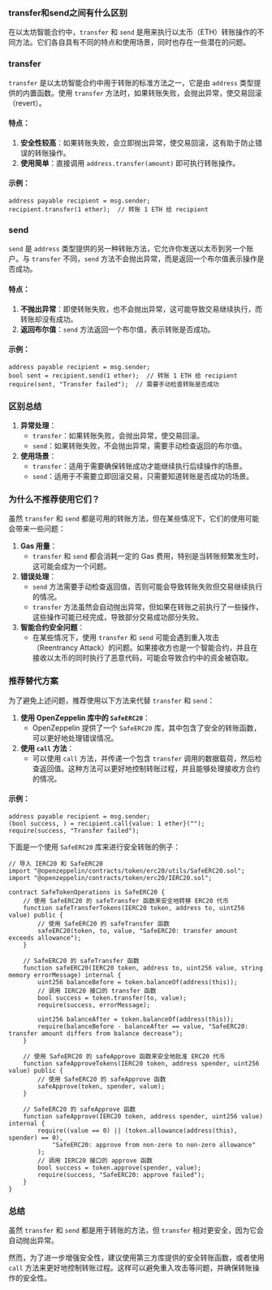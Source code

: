 ### transfer和send之间有什么区别

在以太坊智能合约中，`transfer` 和 `send` 是用来执行以太币（ETH）转账操作的不同方法。它们各自具有不同的特点和使用场景，同时也存在一些潜在的问题。

### transfer

`transfer` 是以太坊智能合约中用于转账的标准方法之一，它是由 `address` 类型提供的内置函数。使用 `transfer`
方法时，如果转账失败，会抛出异常，使交易回滚（revert）。

#### 特点：

1. **安全性较高**：如果转账失败，会立即抛出异常，使交易回滚，这有助于防止错误的转账操作。
2. **使用简单**：直接调用 `address.transfer(amount)` 即可执行转账操作。

#### 示例：

```solidity
address payable recipient = msg.sender;
recipient.transfer(1 ether);  // 转账 1 ETH 给 recipient
```

### send

`send` 是 `address` 类型提供的另一种转账方法，它允许你发送以太币到另一个账户。与 `transfer` 不同，`send`
方法不会抛出异常，而是返回一个布尔值表示操作是否成功。

#### 特点：

1. **不抛出异常**：即使转账失败，也不会抛出异常，这可能导致交易继续执行，而转账却没有成功。
2. **返回布尔值**：`send` 方法返回一个布尔值，表示转账是否成功。

#### 示例：

```solidity
address payable recipient = msg.sender;
bool sent = recipient.send(1 ether);  // 转账 1 ETH 给 recipient
require(sent, "Transfer failed");  // 需要手动检查转账是否成功
```

### 区别总结

1. **异常处理**：
    - `transfer`：如果转账失败，会抛出异常，使交易回滚。
    - `send`：如果转账失败，不会抛出异常，需要手动检查返回的布尔值。
2. **使用场景**：
    - `transfer`：适用于需要确保转账成功才能继续执行后续操作的场景。
    - `send`：适用于不需要立即回滚交易，只需要知道转账是否成功的场景。

### 为什么不推荐使用它们？

虽然 `transfer` 和 `send` 都是可用的转账方法，但在某些情况下，它们的使用可能会带来一些问题：

1. **Gas 用量**：
    - `transfer` 和 `send` 都会消耗一定的 Gas 费用，特别是当转账频繁发生时，这可能会成为一个问题。
2. **错误处理**：
    - `send` 方法需要手动检查返回值，否则可能会导致转账失败但交易继续执行的情况。
    - `transfer` 方法虽然会自动抛出异常，但如果在转账之前执行了一些操作，这些操作可能已经完成，导致部分交易成功部分失败。
3. **智能合约安全问题**：
    - 在某些情况下，使用 `transfer` 和 `send` 可能会遇到重入攻击（Reentrancy
      Attack）的问题。如果接收方也是一个智能合约，并且在接收以太币的同时执行了恶意代码，可能会导致合约中的资金被窃取。

### 推荐替代方案

为了避免上述问题，推荐使用以下方法来代替 `transfer` 和 `send`：

1. **使用 OpenZeppelin 库中的 `SafeERC20`**：
    - OpenZeppelin 提供了一个 `SafeERC20` 库，其中包含了安全的转账函数，可以更好地处理错误情况。
2. **使用 `call` 方法**：
    - 可以使用 `call` 方法，并传递一个包含 `transfer` 调用的数据载荷，然后检查返回值。这种方法可以更好地控制转账过程，并且能够处理接收方合约的情况。

#### 示例：

```solidity
address payable recipient = msg.sender;
(bool success, ) = recipient.call{value: 1 ether}("");
require(success, "Transfer failed");
```

下面是一个使用 `SafeERC20` 库来进行安全转账的例子：

```solidity
// 导入 IERC20 和 SafeERC20
import "@openzeppelin/contracts/token/erc20/utils/SafeERC20.sol";
import "@openzeppelin/contracts/token/erc20/IERC20.sol";

contract SafeTokenOperations is SafeERC20 {
    // 使用 SafeERC20 的 safeTransfer 函数来安全地转移 ERC20 代币
    function safeTransferTokens(IERC20 token, address to, uint256 value) public {
        // 使用 SafeERC20 的 safeTransfer 函数
        safeERC20(token, to, value, "SafeERC20: transfer amount exceeds allowance");
    }

    // SafeERC20 的 safeTransfer 函数
    function safeERC20(IERC20 token, address to, uint256 value, string memory errorMessage) internal {
        uint256 balanceBefore = token.balanceOf(address(this));
        // 调用 IERC20 接口的 transfer 函数
        bool success = token.transfer(to, value);
        require(success, errorMessage);

        uint256 balanceAfter = token.balanceOf(address(this));
        require(balanceBefore - balanceAfter == value, "SafeERC20: transfer amount differs from balance decrease");
    }

    // 使用 SafeERC20 的 safeApprove 函数来安全地批准 ERC20 代币
    function safeApproveTokens(IERC20 token, address spender, uint256 value) public {
        // 使用 SafeERC20 的 safeApprove 函数
        safeApprove(token, spender, value);
    }

    // SafeERC20 的 safeApprove 函数
    function safeApprove(IERC20 token, address spender, uint256 value) internal {
        require((value == 0) || (token.allowance(address(this), spender) == 0),
            "SafeERC20: approve from non-zero to non-zero allowance"
        );
        // 调用 IERC20 接口的 approve 函数
        bool success = token.approve(spender, value);
        require(success, "SafeERC20: approve failed");
    }
}
```

### 总结

虽然 `transfer` 和 `send` 都是用于转账的方法，但 `transfer` 相对更安全，因为它会自动抛出异常。

然而，为了进一步增强安全性，建议使用第三方库提供的安全转账函数，或者使用 `call` 方法来更好地控制转账过程。这样可以避免重入攻击等问题，并确保转账操作的安全性。